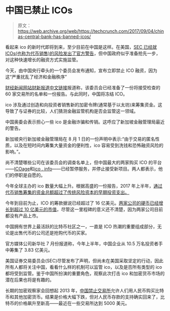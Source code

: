 # 中国已禁止 ICOs 

> 原文：<https://web.archive.org/web/https://techcrunch.com/2017/09/04/chinas-central-bank-has-banned-icos/>

看起来 ico 的新时代即将到来，至少目前在中国是这样。在美国，[SEC 已经就 ICOs(也称为代币销售)的风险发出了官方警告](https://web.archive.org/web/20230402004945/https://techcrunch.com/2017/07/25/sec-regulators-are-coming-after-icos/)，但中国政府似乎准备抢先一步，对这种快速增长的融资方式实施监管。

今天，由中国央行牵头的一个委员会发布通知，宣布立即禁止 ICO 融资，因为这“严重扰乱了经济和金融秩序”

[财经新闻网站财新报道](https://web.archive.org/web/20230402004945/http://k.caixinglobal.com/#anchor1504496160000)[中文链接](https://web.archive.org/web/20230402004945/http://finance.caixin.com/2017-09-04/101140069.html)报道称，该委员会已经准备了一份将接受检查的 60 家交易所的名单和一份报告。与此同时，中国将冻结 ICO。

ico 涉及通过创造和向投资者销售新的加密令牌(通常基于以太坊)来筹集资金。这导致了与证券的比较，人们猜测金融监管机构是否会监管这一领域。

中国奥委会表示担心一些 ico 是金融诈骗和传销。这呼应了新加坡金融管理局最近的警告。

新加坡央行新加坡金融管理局在 8 月 1 日的一份声明中表示:“由于交易的匿名性质，以及在短时间内筹集大量资金的便利性，ico 容易受到洗钱和恐怖融资风险的影响。”。

尚不清楚哪些公司在该委员会的调查名单上，但中国最大的两家购买 ICO 的平台——[ICOage](https://web.archive.org/web/20230402004945/https://www.icoage.com/)和[ico . info](https://web.archive.org/web/20230402004945/https://ico.info/)——已经暂停服务，并停止接受新项目。两人都表示，他们的停职是自愿的。

今年全球主办的 ico 数量大幅上升。根据高盛的一份报告，2017 年上半年，[通过代币销售筹集的资金总额超过了传统风险资本的早期投资支出。](https://web.archive.org/web/20230402004945/https://www.cnbc.com/2017/08/09/initial-coin-offerings-surpass-early-stage-venture-capital-funding.html)

今年到目前为止，ICO 的筹款据说已经超过了 16 亿美元。[两家公司的硬币已经增长到超过 10 亿美元的市值](https://web.archive.org/web/20230402004945/https://techcrunch.com/2017/08/31/the-first-ico-unicorns-are-here/)，尽管这一里程碑的意义还不清楚，因为两家公司目前都没有产品上市。

中国拥有世界上最活跃的比特币社区之一，一直是 ICO 热潮的重要组成部分，无论是出售代币的公司还是抢购代币的买家。

官方媒体公司新华社 7 月份报道称，今年上半年，中国企业从 10.5 万名投资者手中筹集了 3.83 亿美元。

美国证券交易委员会(SEC)尽管发布了声明，但尚未在美国采取坚定的行动，因此所有人都将关注中国，看看什么样的机制可以监管 ico，以及是否所有类型的 ico 都将受到监管。鉴于中国所扮演的重要角色，观察此次打击 ico 和加密货币市场的潜在后果也将是有趣的。

长期的加密观察家会回想起 2013 年，[中国禁止交易所](https://web.archive.org/web/20230402004945/https://techcrunch.com/2013/12/18/bitcoin-drops-50-overnight-as-chinas-biggest-btc-exchange-stops-deposits-in-chinese-yuan/)允许人们用人民币购买比特币和其他加密货币。结果是价格大幅下跌，但对人民币存款的支持确实回来了，比特币的价格飙升至新高——最近在一些交易所达到 5000 美元。